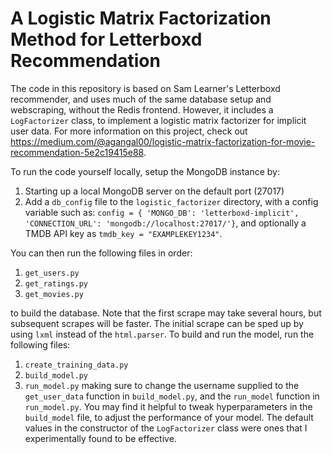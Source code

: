 # A Logistic Matrix Factorization Method for Letterboxd Recommendation

The code in this repository is based on Sam Learner's Letterboxd recommender, and uses much of the same database setup and webscraping, without the Redis frontend. However, it includes a `LogFactorizer` class, to implement a logistic matrix factorizer for implicit user data. For more information on this project, check out https://medium.com/@agangal00/logistic-matrix-factorization-for-movie-recommendation-5e2c19415e88.

To run the code yourself locally, setup the MongoDB instance by:
1. Starting up a local MongoDB server on the default port (27017)
2. Add a `db_config` file to the `logistic_factorizer` directory, with a config variable such as: `config = { 'MONGO_DB': 'letterboxd-implicit', 'CONNECTION_URL': 'mongodb://localhost:27017/'}`, and optionally a TMDB API key as `tmdb_key = "EXAMPLEKEY1234"`.
   
You can then run the following files in order:
1. `get_users.py`
2. `get_ratings.py`
3. `get_movies.py`
   
to build the database. Note that the first scrape may take several hours, but subsequent scrapes will be faster. The initial scrape can be sped up by using `lxml` instead of the `html.parser`. To build and run the model, run the following files:
1. `create_training_data.py`
2. `build_model.py`
3. `run_model.py`
making sure to change the username supplied to the `get_user_data` function in `build_model.py`, and the `run_model` function in `run_model.py`. You may find it helpful to tweak hyperparameters in the `build_model` file, to adjust the performance of your model. The default values in the constructor of the `LogFactorizer` class were ones that I experimentally found to be effective. 

